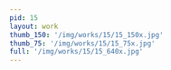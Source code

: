 ```yaml
---
pid: 15
layout: work
thumb_150: '/img/works/15/15_150x.jpg'
thumb_75: '/img/works/15/15_75x.jpg'
full: '/img/works/15/15_640x.jpg'
---
```

